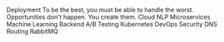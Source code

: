 Deployment To be the best, you must be able to handle the worst. Opportunities don't happen. You create them. Cloud NLP Microservices Machine Learning Backend A/B Testing Kubernetes DevOps Security DNS Routing RabbitMQ
